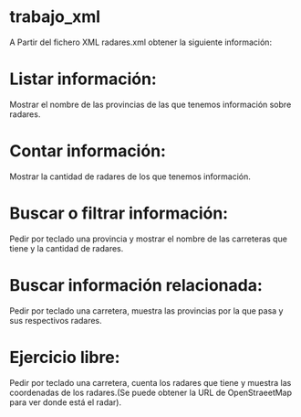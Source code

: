 # trabajo_xml


A Partir del fichero XML radares.xml obtener la siguiente información:

#    Listar información:
Mostrar el nombre de las provincias de las que tenemos información sobre radares.
#    Contar información:
Mostrar la cantidad de radares de los que tenemos información.
#    Buscar o filtrar información:
Pedir por teclado una provincia y mostrar el nombre de las carreteras que tiene y la cantidad de radares.
#    Buscar información relacionada:
Pedir por teclado una carretera, muestra las provincias por la que pasa y sus respectivos radares.
#    Ejercicio libre:
Pedir por teclado una carretera, cuenta los radares que tiene y muestra las coordenadas de los radares.(Se puede obtener la URL de OpenStraeetMap para ver donde está el radar).


